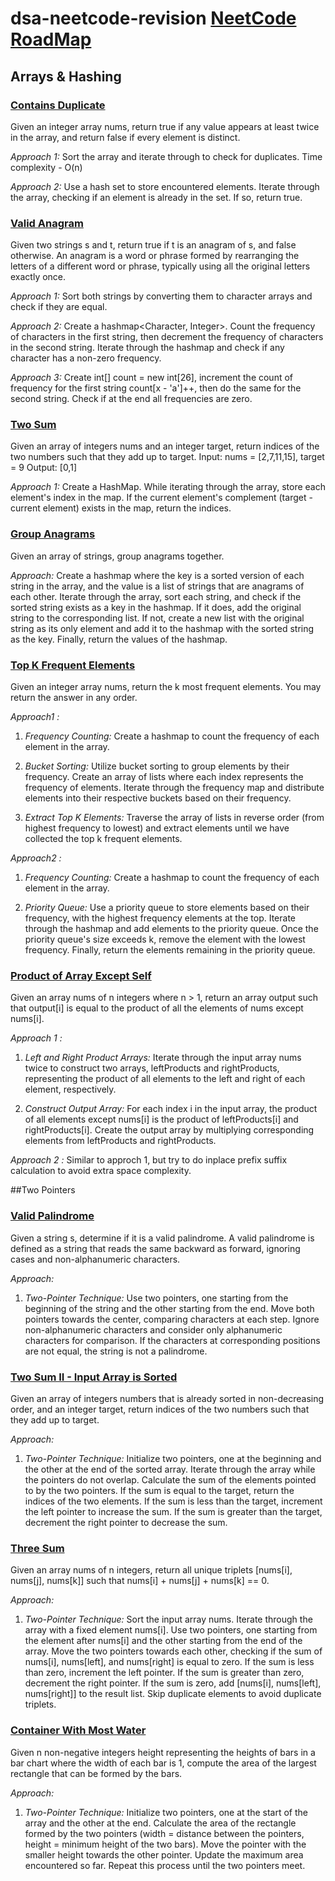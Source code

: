 # dsa-neetcode-revision [NeetCode RoadMap](https://neetcode.io/roadmap)

## Arrays & Hashing

### [Contains Duplicate](https://leetcode.com/problems/contains-duplicate/description/)
Given an integer array nums, return true if any value appears at least twice in the array, and return false if every element is distinct.

*Approach 1:* Sort the array and iterate through to check for duplicates. Time complexity - O(n)

*Approach 2:* Use a hash set to store encountered elements. Iterate through the array, checking if an element is already in the set. If so, return true.

### [Valid Anagram](https://leetcode.com/problems/valid-anagram/description/)
Given two strings s and t, return true if t is an anagram of s, and false otherwise. An anagram is a word or phrase formed by rearranging the letters of a different word or phrase, typically using all the original letters exactly once.

*Approach 1:* Sort both strings by converting them to character arrays and check if they are equal.

*Approach 2:* Create a hashmap<Character, Integer>. Count the frequency of characters in the first string, then decrement the frequency of characters in the second string. Iterate through the hashmap and check if any character has a non-zero frequency.

*Approach 3:* Create int[] count = new int[26], increment the count of frequency for the first string count[x - 'a']++, then do the same for the second string. Check if at the end all frequencies are zero.

### [Two Sum](https://leetcode.com/problems/two-sum/description/)
Given an array of integers nums and an integer target, return indices of the two numbers such that they add up to target. Input: nums = [2,7,11,15], target = 9 Output: [0,1]

*Approach 1:* Create a HashMap. While iterating through the array, store each element's index in the map. If the current element's complement (target - current element) exists in the map, return the indices.

### [Group Anagrams](https://leetcode.com/problems/group-anagrams/description/)
Given an array of strings, group anagrams together.

*Approach:* 
Create a hashmap where the key is a sorted version of each string in the array, and the value is a list of strings that are anagrams of each other. Iterate through the array, sort each string, and check if the sorted string exists as a key in the hashmap. If it does, add the original string to the corresponding list. If not, create a new list with the original string as its only element and add it to the hashmap with the sorted string as the key. Finally, return the values of the hashmap.

### [Top K Frequent Elements](https://leetcode.com/problems/top-k-frequent-elements/description/)
Given an integer array nums, return the k most frequent elements. You may return the answer in any order.

*Approach1 :*
1. *Frequency Counting:* 
   Create a hashmap to count the frequency of each element in the array.

2. *Bucket Sorting:*
   Utilize bucket sorting to group elements by their frequency. Create an array of lists where each index represents the frequency of elements. Iterate through the frequency map and distribute elements into their respective buckets based on their frequency.

3. *Extract Top K Elements:*
   Traverse the array of lists in reverse order (from highest frequency to lowest) and extract elements until we have collected the top k frequent elements.
   
*Approach2 :*
1. *Frequency Counting:* 
   Create a hashmap to count the frequency of each element in the array.

2. *Priority Queue:*
   Use a priority queue to store elements based on their frequency, with the highest frequency elements at the top. Iterate through the hashmap and add elements to the priority queue. Once the priority queue's size exceeds k, remove the element with the lowest frequency. Finally, return the elements remaining in the priority queue.


### [Product of Array Except Self](https://leetcode.com/problems/product-of-array-except-self/description/)
Given an array nums of n integers where n > 1, return an array output such that output[i] is equal to the product of all the elements of nums except nums[i].

*Approach 1 :*
1. *Left and Right Product Arrays:*
   Iterate through the input array nums twice to construct two arrays, leftProducts and rightProducts, representing the product of all elements to the left and right of each element, respectively. 
   
2. *Construct Output Array:*
   For each index i in the input array, the product of all elements except nums[i] is the product of leftProducts[i] and rightProducts[i]. Create the output array by multiplying corresponding elements from leftProducts and rightProducts.
   
*Approach 2 :* Similar to approch 1, but try to do inplace prefix suffix calculation to avoid extra space complexity.


##Two Pointers
### [Valid Palindrome](https://leetcode.com/problems/valid-palindrome/description/)
Given a string s, determine if it is a valid palindrome. A valid palindrome is defined as a string that reads the same backward as forward, ignoring cases and non-alphanumeric characters.

*Approach:*
1. *Two-Pointer Technique:*
   Use two pointers, one starting from the beginning of the string and the other starting from the end. Move both pointers towards the center, comparing characters at each step. Ignore non-alphanumeric characters and consider only alphanumeric characters for comparison. If the characters at corresponding positions are not equal, the string is not a palindrome.

### [Two Sum II - Input Array is Sorted](https://leetcode.com/problems/two-sum-ii-input-array-is-sorted/description/)
Given an array of integers numbers that is already sorted in non-decreasing order, and an integer target, return indices of the two numbers such that they add up to target.

*Approach:*
1. *Two-Pointer Technique:*
   Initialize two pointers, one at the beginning and the other at the end of the sorted array. Iterate through the array while the pointers do not overlap. Calculate the sum of the elements pointed to by the two pointers. If the sum is equal to the target, return the indices of the two elements. If the sum is less than the target, increment the left pointer to increase the sum. If the sum is greater than the target, decrement the right pointer to decrease the sum.

### [Three Sum](https://leetcode.com/problems/3sum/)
Given an array nums of n integers, return all unique triplets [nums[i], nums[j], nums[k]] such that nums[i] + nums[j] + nums[k] == 0.

*Approach:*
1. *Two-Pointer Technique:*
   Sort the input array nums. Iterate through the array with a fixed element nums[i]. Use two pointers, one starting from the element after nums[i] and the other starting from the end of the array. Move the two pointers towards each other, checking if the sum of nums[i], nums[left], and nums[right] is equal to zero. If the sum is less than zero, increment the left pointer. If the sum is greater than zero, decrement the right pointer. If the sum is zero, add [nums[i], nums[left], nums[right]] to the result list. Skip duplicate elements to avoid duplicate triplets.

### [Container With Most Water](https://leetcode.com/problems/container-with-most-water/description/)
Given n non-negative integers height representing the heights of bars in a bar chart where the width of each bar is 1, compute the area of the largest rectangle that can be formed by the bars. 

*Approach:*
1. *Two-Pointer Technique:*
   Initialize two pointers, one at the start of the array and the other at the end. Calculate the area of the rectangle formed by the two pointers (width = distance between the pointers, height = minimum height of the two bars). Move the pointer with the smaller height towards the other pointer. Update the maximum area encountered so far. Repeat this process until the two pointers meet.







